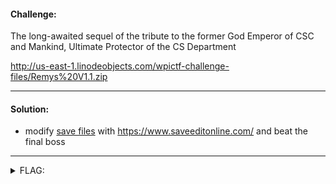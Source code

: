 #### Challenge:

The long-awaited sequel of the tribute to the former God Emperor of CSC and Mankind, Ultimate Protector of the CS Department

http://us-east-1.linodeobjects.com/wpictf-challenge-files/Remys%20V1.1.zip

---

#### Solution:

- modify [save files](./file1.rpgsave) with https://www.saveeditonline.com/ and beat the final boss

---

<details><summary>FLAG:</summary>

```
WPI{JrPGZ_r_SUGOI}
```

</details>
<br/>
